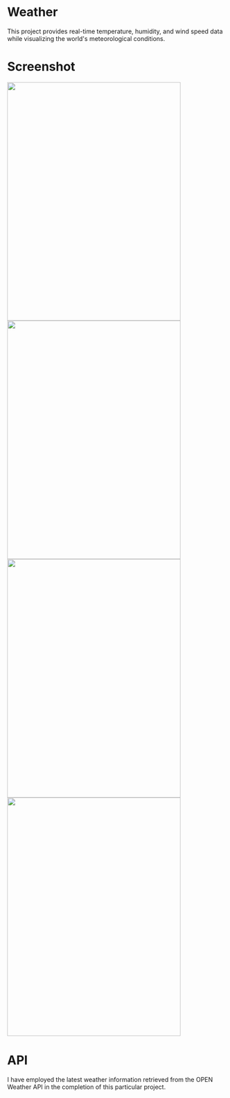 
# Weather 

This project provides real-time temperature, humidity, and wind speed data while visualizing the world's meteorological conditions.

# Screenshot

<img src="https://github.com/user-attachments/assets/6695f1d6-291c-4b0c-805d-48402528b153" width="400" height="550">
<img src="https://github.com/user-attachments/assets/551df20c-80e4-4c34-8b21-34c5df29d6d4" width="400" height="550">
<img src="https://github.com/user-attachments/assets/af7ff1b3-bfdd-4cd9-8972-ab689e18ccb1" width="400" height="550">
<img src="https://github.com/user-attachments/assets/0f0720e6-d0fe-4f4c-8535-862f90083039" width="400" height="550">

# API

I have employed the latest weather information retrieved from the OPEN Weather API in the completion of this particular project.


